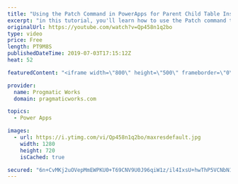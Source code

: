 ```yaml
---
title: "Using the Patch Command in PowerApps for Parent Child Table Inserts"
excerpt: "in this tutorial, you'll learn how to use the Patch command to take the primary key value from inserting into one table and inject it into a second table. This example is perfect for apps like shopping carts or inventory systems.  Here's the code:  ClearCollect(     colStageCustomer,     Patch("
originalUrl: https://youtube.com/watch?v=Qp458n1q2bo
type: video
price: Free
length: PT9M8S
publishedDateTime: 2019-07-03T17:15:12Z
heat: 52

featuredContent: "<iframe width=\"800\" height=\"500\" frameborder=\"0\" src=\"https://www.youtube.com/embed/Qp458n1q2bo\" allow=\"accelerometer; autoplay; encrypted-media; gyroscope; picture-in-picture\" allowfullscreen></iframe>"

provider:
  name: Progmatic Works
  domain: pragmaticworks.com

topics:
  - Power Apps

images:
  - url: https://i.ytimg.com/vi/Qp458n1q2bo/maxresdefault.jpg
    width: 1280
    height: 720
    isCached: true

secured: "6n+CvMKj2uOVepMmEWPKU0+T69CNV9U0J96qiW1z/il4IxsU+hwThP5VCNbN1JDiD5YWjy1bN13Z0xgOZZx5gDMgZbKfGVkDVPt38oUO9hTTlQxU1GbVY6hdewSlLy1biD9W1TnH0QRmOs30aOQmV4oMpruwi95sIvVud22yWcMWfmdMcsBqShpWLU8+LUNVLmYeS3CIi6Z78CQrmbUXPQrfO8xmIFvgma81QWSUdg13WcmjFKGZiIziGCzEA0F6norpTcd3p4p2p7ByBwVzrNGwl1BRWbvDaDar+t2lh938+9UbAIacw4/fP/yDbw3ievERtHQjQiEcZxQufgvAfS1+J5n/AoS5W4KVOyIptZ2C0GWCA5ZqyzM1w32u75ZmPLOmrVA00IrdPs2Z/N8RBaHKL1MjsQQscDbHrvOATIU=;7apnDzW9472vTedrKYKb8Q=="
---
```


